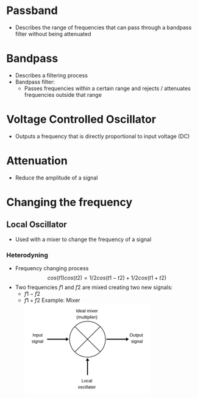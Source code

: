 # Passband
- Describes the range of frequencies that can pass through a bandpass filter without being attenuated

# Bandpass
- Describes a filtering process
- Bandpass filter:
    - Passes frequencies within a certain range and rejects / attenuates frequencies outside that range

# Voltage Controlled Oscillator
- Outputs a frequency that is directly proportional to input voltage (DC)

# Attenuation
- Reduce the amplitude of a signal

# Changing the frequency
## Local Oscillator
- Used with a mixer to change the frequency of a signal

### Heterodyning
- Frequency changing process
$$cos(t1)cos(t2) = 1/2 cos(t1 - t2) + 1/2 cos(t1 + t2)$$
- Two frequencies $f1$ and $f2$ are mixed creating two new signals:
    - $f1 - f2$
    - $f1 + f2$
Example: Mixer
![alt text](image.png)